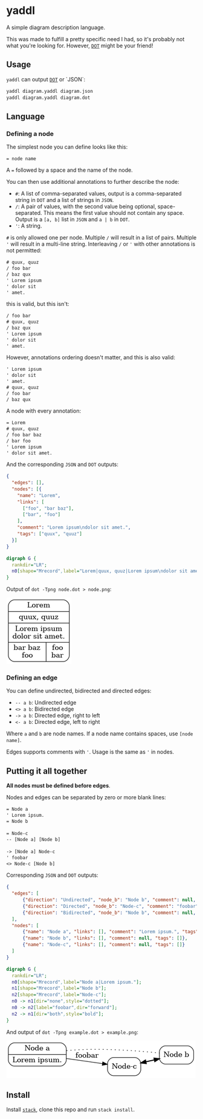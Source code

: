 # yaddl

A simple diagram description language.

This was made to fulfill a pretty specific need I had, so it's probably not what you're looking for.
However, [`DOT`](https://en.wikipedia.org/wiki/DOT_(graph_description_language)) might be your friend!

## Usage

`yaddl` can output [`DOT`](https://en.wikipedia.org/wiki/DOT_(graph_description_language)) or `JSON`:

```bash
yaddl diagram.yaddl diagram.json
yaddl diagram.yaddl diagram.dot
```

## Language

### Defining a node

The simplest node you can define looks like this:

```
= node name
```

A `=` followed by a space and the name of the node.

You can then use additional annotations to further describe the node:

 - `#`: A list of comma-separated values, output is a comma-separated string in `DOT` and a list of strings in `JSON`.
 - `/`: A pair of values, with the second value being optional, space-separated. This means the first value should not contain any space. Output is a `[a, b]` list in `JSON` and `a | b` in `DOT`.
 - `'`: A string.

`#` is only allowed one per node. Multiple `/` will result in a list of pairs. Multiple `'` will result in a multi-line string. Interleaving `/` or `'` with other annotations is not permitted:

```
# quux, quuz
/ foo bar
/ baz qux
' Lorem ipsum
' dolor sit
' amet.
```

this is valid, but this isn't:

```
/ foo bar
# quux, quuz
/ baz qux
' Lorem ipsum
' dolor sit
' amet.
```

However, annotations ordering doesn't matter, and this is also valid:

```
' Lorem ipsum
' dolor sit
' amet.
# quux, quuz
/ foo bar
/ baz qux
```

A node with every annotation:

```
= Lorem
# quux, quuz
/ foo bar baz
/ bar foo
' Lorem ipsum
' dolor sit amet.
```

And the corresponding `JSON` and `DOT` outputs:

```json
{
  "edges": [],
  "nodes": [{
    "name": "Lorem",
    "links": [
      ["foo", "bar baz"],
      ["bar", "foo"]
    ],
    "comment": "Lorem ipsum\ndolor sit amet.",
    "tags": ["quux", "quuz"]
  }]
}
```

```dot
digraph G {
  rankdir="LR";
  n0[shape="Mrecord",label="Lorem|quux, quuz|Lorem ipsum\ndolor sit amet.|{bar baz\nfoo\n|foo\nbar\n}"];
}
```

Output of `dot -Tpng node.dot > node.png`:

![node](examples/node.png)

### Defining an edge

You can define undirected, bidirected and directed edges:

 - `-- a b`: Undirected edge
 - `<> a b`: Bidirected edge
 - `-> a b`: Directed edge, right to left
 - `<- a b`: Directed edge, left to right

Where `a` and `b` are node names. If a node name contains spaces, use `[node name]`.

Edges supports comments with `'`. Usage is the same as `'` in nodes.

## Putting it all together

**All nodes must be defined before edges**.

Nodes and edges can be separated by zero or more blank lines:

```
= Node a
' Lorem ipsum.
= Node b

= Node-c
-- [Node a] [Node b]

-> [Node a] Node-c
' foobar
<> Node-c [Node b]
```

Corresponding `JSON` and `DOT` outputs:

```json
{
  "edges": [
      {"direction": "Undirected", "node_b": "Node b", "comment": null, "node_a": "Node a"},
      {"direction": "Directed", "node_b": "Node-c", "comment": "foobar", "node_a": "Node a"},
      {"direction": "Bidirected", "node_b": "Node b", "comment": null, "node_a": "Node-c"}
  ],
  "nodes": [
      {"name": "Node a", "links": [], "comment": "Lorem ipsum.", "tags": []},
      {"name": "Node b", "links": [], "comment": null, "tags": []},
      {"name": "Node-c", "links": [], "comment": null, "tags": []}
  ]
}
```

```dot
digraph G {
  rankdir="LR";
  n0[shape="Mrecord",label="Node a|Lorem ipsum."];
  n1[shape="Mrecord",label="Node b"];
  n2[shape="Mrecord",label="Node-c"];
  n0 -> n1[dir="none",style="dotted"];
  n0 -> n2[label="foobar",dir="forward"];
  n2 -> n1[dir="both",style="bold"];
}
```

And output of `dot -Tpng example.dot > example.png`:

![example](examples/example.png)

## Install

Install [`stack`](https://docs.haskellstack.org/en/stable/README/#how-to-install), clone this repo and run `stack install`.
